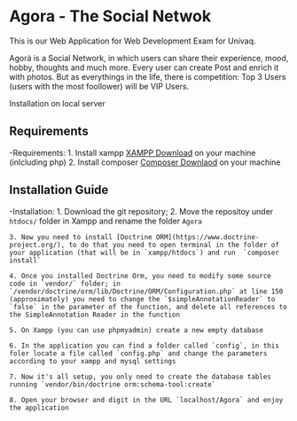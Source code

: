 # Agora - The Social Netwok
This is our Web Application for Web Development Exam for Univaq.

Agorà is a Social Network, in which users can share their experience, mood, hobby, thoughts and much more. Every user can create Post and enrich it with photos. But as everythings in the life, there is competition: Top 3 Users (users with the most foollower) will be VIP Users. 

Installation on local server

## Requirements
-Requirements:
    1. Install xampp [XAMPP Download](https://www.apachefriends.org/it/download.html) on your machine (inlcluding php)
    2. Install composer [Composer Downlaod](https://getcomposer.org/download/) on your machine

## Installation Guide
-Installation:
    1. Download the git repository;
    2. Move the repositoy under `htdocs/` folder in Xampp and rename the folder `Agora`

    3. Now you need to install [Doctrine ORM](https://www.doctrine-project.org/), to do that you need to open terminal in the folder of your application (that will be in `xampp/htdocs`) and run  `composer install`

    4. Once you installed Doctrine Orm, you need to modify some source code in `vendor/` folder; in `/vendor/doctrine/orm/lib/Doctrine/ORM/Configuration.php` at line 150 (approximately) you need to change the `$simpleAnnotationReader` to `false` in the parameter of the function, and delete all references to the SimpleAnnotation Reader in the function

    5. On Xampp (you can use phpmyadmin) create a new empty database

    6. In the application you can find a folder called `config`, in this foler locate a file called `config.php` and change the parameters according to your xampp and mysql settings

    7. Now it's all setup, you only need to create the database tables running `vendor/bin/doctrine orm:schema-tool:create`

    8. Open your browser and digit in the URL `localhost/Agora` and enjoy the application

